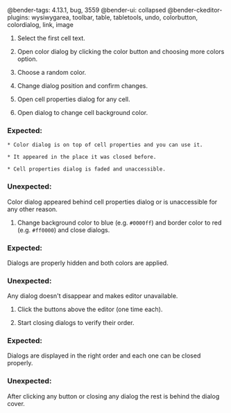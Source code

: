 @bender-tags: 4.13.1, bug, 3559
@bender-ui: collapsed
@bender-ckeditor-plugins: wysiwygarea, toolbar, table, tabletools, undo, colorbutton, colordialog, link, image

1. Select the first cell text.

1. Open color dialog by clicking the color button and choosing more colors option.

1. Choose a random color.

1. Change dialog position and confirm changes.

1. Open cell properties dialog for any cell.

1. Open dialog to change cell background color.

### Expected:

    * Color dialog is on top of cell properties and you can use it.

    * It appeared in the place it was closed before.

    * Cell properties dialog is faded and unaccessible.

### Unexpected:

Color dialog appeared behind cell properties dialog or is unaccessible for any other reason.

1. Change background color to blue (e.g. `#0000ff`) and border color to red (e.g. `#ff0000`) and close dialogs.

### Expected:

Dialogs are properly hidden and both colors are applied.

### Unexpected:

Any dialog doesn't disappear and makes editor unavailable.

1. Click the buttons above the editor (one time each).

1. Start closing dialogs to verify their order.

### Expected:

Dialogs are displayed in the right order and each one can be closed properly.

### Unexpected:

After clicking any button or closing any dialog the rest is behind the dialog cover.
